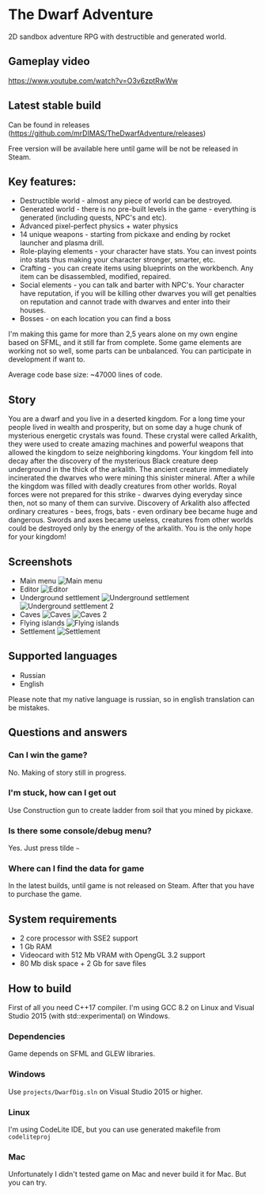 # The Dwarf Adventure

2D sandbox adventure RPG with destructible and generated world. 

## Gameplay video
https://www.youtube.com/watch?v=O3v6zptRwWw

## Latest stable build
Can be found in releases (https://github.com/mrDIMAS/TheDwarfAdventure/releases)

Free version will be available here until game will be not be released in Steam.

## Key features:
- Destructible world - almost any piece of world can be destroyed.
- Generated world - there is no pre-built levels in the game - everything is generated (including quests, NPC's and etc).
- Advanced pixel-perfect physics + water physics
- 14 unique weapons - starting from pickaxe and ending by rocket launcher and plasma drill.
- Role-playing elements - your character have stats. You can invest points into stats thus making your character stronger, smarter, etc.
- Crafting - you can create items using blueprints on the workbench. Any item can be disassembled, modified, repaired.
- Social elements - you can talk and barter with NPC's. Your character have reputation, if you will be killing other dwarves you will get penalties on reputation and cannot trade with dwarves and enter into their houses.
- Bosses - on each location you can find a boss

I'm making this game for more than 2,5 years alone on my own engine based on SFML, and it still far from complete. Some game elements are working not so well, some parts can be unbalanced. You can participate in development if want to.

Average code base size: ~47000 lines of code.

## Story
You are a dwarf and you live in a deserted kingdom. For a long time your people lived in wealth and prosperity, but on some day a huge chunk of mysterious energetic crystals was found. These crystal were called Arkalith, they were used to create amazing machines and powerful weapons that allowed the kingdom to seize neighboring kingdoms. Your kingdom fell into decay after the discovery of the mysterious Black creature deep underground in the thick of the arkalith. The ancient creature immediately incinerated the dwarves who were mining this sinister mineral. After a while the kingdom was filled with deadly creatures from other worlds. Royal forces were not prepared for this strike - dwarves dying everyday since then, not so many of them can survive. Discovery of Arkalith also affected ordinary creatures - bees, frogs, bats - even ordinary bee became huge and dangerous. Swords and axes became useless, creatures from other worlds could be destroyed only by the energy of the arkalith. You is the only hope for your kingdom!

## Screenshots
- Main menu
![Main menu](/release_screenshots/menu.png?raw=true "Main Menu")
- Editor
![Editor](/release_screenshots/editor.png?raw=true "Editor")
- Underground settlement
![Underground settlement](/release_screenshots/underground_settlement.png?raw=true "Underground settlement")
![Underground settlement 2](/release_screenshots/underground_settlement2.png?raw=true "Underground settlement 2")
- Caves
![Caves](/release_screenshots/caves.png?raw=true "Caves")
![Caves 2](/release_screenshots/caves2.png?raw=true "Caves 2")
- Flying islands
![Flying islands](/release_screenshots/flying_islands.png?raw=true "Flying islands")
- Settlement
![Settlement](/release_screenshots/settlement.png?raw=true "Settlement")

## Supported languages
- Russian
- English

Please note that my native language is russian, so in english translation can be mistakes.

## Questions and answers
### Can I win the game?
No. Making of story still in progress. 

### I'm stuck, how can I get out
Use Construction gun to create ladder from soil that you mined by pickaxe.

### Is there some console/debug menu?
Yes. Just press tilde `~`

### Where can I find the data for game
In the latest builds, until game is not released on Steam. After that you have to purchase the game.

## System requirements
- 2 core processor with SSE2 support
- 1 Gb RAM
- Videocard with 512 Mb VRAM with OpengGL 3.2 support
- 80 Mb disk space + 2 Gb for save files

## How to build

First of all you need C++17 compiler. I'm using GCC 8.2 on Linux and Visual Studio 2015 (with std::experimental) on Windows.

### Dependencies
Game depends on SFML and GLEW libraries.

### Windows
Use `projects/DwarfDig.sln` on Visual Studio 2015 or higher.

### Linux 
I'm using CodeLite IDE, but you can use generated makefile from `codeliteproj`

### Mac
Unfortunately I didn't tested game on Mac and never build it for Mac. But you can try.

